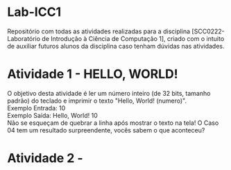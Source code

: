 # Lab-ICC1
Repositório com todas as atividades realizadas para a disciplina [SCC0222-Laboratório de Introdução à Ciência de Computação 1], criado com o intuito de auxiliar futuros alunos da disciplina caso tenham dúvidas nas atividades.

# Atividade 1 - HELLO, WORLD!
O objetivo desta atividade é ler um número inteiro (de 32 bits, tamanho padrão) do teclado e imprimir o texto "Hello, World! (numero)".<br>
Exemplo Entrada: 10<br>
Exemplo Saída: Hello, World! 10<br>
Não se esqueçam de quebrar a linha após mostrar o texto na tela! O Caso 04 tem um resultado surpreendente, vocês sabem o que aconteceu?


# Atividade 2 - 


